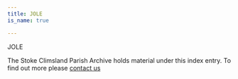 ```yaml
---
title: JOLE
is_name: true

---
```


JOLE


The Stoke Climsland Parish Archive holds material under this index entry. To find out more please [contact us](/contact/)
